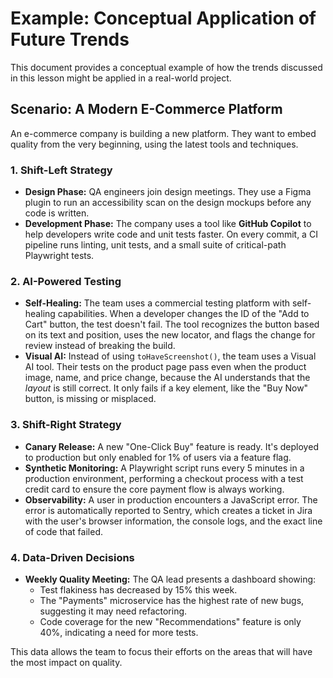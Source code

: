 # Example: Conceptual Application of Future Trends

This document provides a conceptual example of how the trends discussed in this lesson might be applied in a real-world project.

## Scenario: A Modern E-Commerce Platform

An e-commerce company is building a new platform. They want to embed quality from the very beginning, using the latest tools and techniques.

### 1. Shift-Left Strategy

-   **Design Phase:** QA engineers join design meetings. They use a Figma plugin to run an accessibility scan on the design mockups before any code is written.
-   **Development Phase:** The company uses a tool like **GitHub Copilot** to help developers write code and unit tests faster. On every commit, a CI pipeline runs linting, unit tests, and a small suite of critical-path Playwright tests.

### 2. AI-Powered Testing

-   **Self-Healing:** The team uses a commercial testing platform with self-healing capabilities. When a developer changes the ID of the "Add to Cart" button, the test doesn't fail. The tool recognizes the button based on its text and position, uses the new locator, and flags the change for review instead of breaking the build.
-   **Visual AI:** Instead of using `toHaveScreenshot()`, the team uses a Visual AI tool. Their tests on the product page pass even when the product image, name, and price change, because the AI understands that the *layout* is still correct. It only fails if a key element, like the "Buy Now" button, is missing or misplaced.

### 3. Shift-Right Strategy

-   **Canary Release:** A new "One-Click Buy" feature is ready. It's deployed to production but only enabled for 1% of users via a feature flag.
-   **Synthetic Monitoring:** A Playwright script runs every 5 minutes in a production environment, performing a checkout process with a test credit card to ensure the core payment flow is always working.
-   **Observability:** A user in production encounters a JavaScript error. The error is automatically reported to Sentry, which creates a ticket in Jira with the user's browser information, the console logs, and the exact line of code that failed.

### 4. Data-Driven Decisions

-   **Weekly Quality Meeting:** The QA lead presents a dashboard showing:
    -   Test flakiness has decreased by 15% this week.
    -   The "Payments" microservice has the highest rate of new bugs, suggesting it may need refactoring.
    -   Code coverage for the new "Recommendations" feature is only 40%, indicating a need for more tests.

This data allows the team to focus their efforts on the areas that will have the most impact on quality.